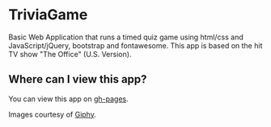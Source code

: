 # TriviaGame
Basic Web Application that runs a timed quiz game using html/css and JavaScript/jQuery, bootstrap and fontawesome. This app is based on the hit TV show "The Office" (U.S. Version). 

## Where can I view this app?

You can view this app on [gh-pages](https://wesleylhandy.github.io/TriviaGame).


Images courtesy of [Giphy](http://giphy.com/).
